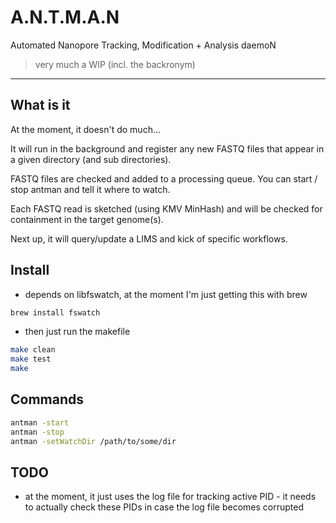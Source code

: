 # A.N.T.M.A.N

Automated Nanopore Tracking, Modification + Analysis daemoN

> very much a WIP (incl. the backronym)

***

## What is it

At the moment, it doesn't do much...

It will run in the background and register any new FASTQ files that appear in a given directory (and sub directories).

FASTQ files are checked and added to a processing queue. You can start / stop antman and tell it where to watch.

Each FASTQ read is sketched (using KMV MinHash) and will be checked for containment in the target genome(s).

Next up, it will query/update a LIMS and kick of specific workflows.

## Install

* depends on libfswatch, at the moment I'm just getting this with brew

```bash
brew install fswatch
```

* then just run the makefile

```bash
make clean
make test
make
```

## Commands

```bash
antman -start
antman -stop
antman -setWatchDir /path/to/some/dir
```

## TODO

* at the moment, it just uses the log file for tracking active PID - it needs to actually check these PIDs in case the log file becomes corrupted